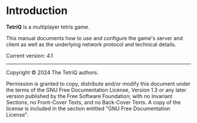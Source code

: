 <!--
SPDX-FileCopyrightText: 2024 The TetriQ authors

SPDX-License-Identifier: GFDL-1.3-or-later
-->

# Introduction

**TetriQ** is a multiplayer tetris game.

This manual documents how to use and configure the game's server and
client as well as the underlying network protocol and technical details.

Current version: 4.1

---

Copyright © 2024 The TetriQ authors.

Permission is granted to copy, distribute and/or modify this document
under the terms of the GNU Free Documentation License, Version 1.3 or
any later version published by the Free Software Foundation; with no
Invariant Sections, no Front-Cover Texts, and no Back-Cover Texts.  A
copy of the license is included in the section entitled "GNU Free
Documentation License".
